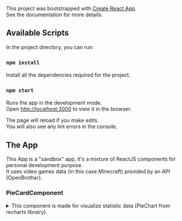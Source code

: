 This project was bootstrapped with [Create React App](https://github.com/facebook/create-react-app).<br />
See the documentation for more details.
## Available Scripts

In the project directory, you can run:
### `npm install`
Install all the dependencies required for the project.

### `npm start`

Runs the app in the development mode.<br />
Open [http://localhost:3000](http://localhost:3000) to view it in the browser.

The page will reload if you make edits.<br />
You will also see any lint errors in the console.

## The App

This App is a "sandbox" app, it's a mixture of ReactJS components for personal development purpose.<br />
It uses video games data (in this case Minecraft) provided by an API (OpenBrother).<br />

### PieCardComponent

<details>
<summary>This component is made for visualize statistic data (PieChart from recharts librairy).</summary>
<table>
<tr>
<td>
<strong>Sorting Table</strong>

![](./ReadmeRessources/SortingTable.gif)
</td>
<td>
<strong>Visibility</strong>

![](./ReadmeRessources/Visibility.gif)
</td>
</tr>
</table>
</details>